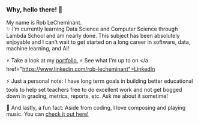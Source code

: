 ### Why, hello there! 👋

My name is Rob LeCheminant. </br>
✨ I’m currently learning Data Science and Computer Science through Lambda School and am nearly done. This subject has been absolutely enjoyable and I can't wait to get started on a long career in software, data, machine learning, and AI! </br>

⚡ Take a look at my <a href="https://lechemrc.github.io">portfolio.</a>
⚡ See what I'm up to on </a href="https://www.linkedin.com/rob-lecheminant">LinkedIn</a>

⚡ Just a personal note: I have long term goals in building better educational tools to help set teachers free to do excellent work and not get bogged down in grading, metrics, reports, etc. Ask me about it sometime! </br>

🔭 And lastly, a fun fact: Aside from coding, I love composing and playing music. You can <a href="https://lanarchiste.bandcamp.com">check it out here!</a>

<!--
**lechemrc/lechemrc** is a ✨ _special_ ✨ repository because its `README.md` (this file) appears on your GitHub profile.

Here are some ideas to get you started:

- 🔭 I’m currently working on ...
- 🌱 I’m currently learning ...
- 👯 I’m looking to collaborate on ...
- 🤔 I’m looking for help with ...
- 💬 Ask me about ...
- 📫 How to reach me: ...
- 😄 Pronouns: ...
- ⚡ Fun fact: ...
-->
